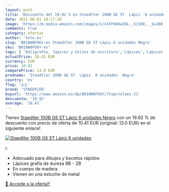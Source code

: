 ```yaml
---
layout: post
title: 'Descuento del 19.92 % en Staedtler 100B G6 ST  Lápiz  6 unidades '
date: 2021-06-01 10:17:29
image: 'https://m.media-amazon.com/images/I/41FF96Uw2DL._SL500_._SL400_.jpg'
comments: true
category: ofertas
author: 'tole.es'
slug: 'B018W0FOGY-es Staedtler 100B G6 ST Lápiz 6 unidades Negro'
sku: 'B018W0FOGY-es'
tags: [ 'Bolígrafos, lápices y útiles de escritura','Lápices','Lápices de madera','Oficina y papelería','lápiz','staedtler', ]
actualPrice: 10.41 EUR
currency: EUR
price: 10.41
comparePrice: 13.0 EUR
prodname: 'Staedtler 100B G6 ST  Lápiz  6 unidades  Negro'
country: 'es'
flag: '🇪🇸'
brand: 'STAEDTLER'
buyurl: 'https://www.amazon.es/dp/B018W0FOGY/?tag=tolees-21'
descuento: '19.92'
average: '10.41'
---
```


Tienes [Staedtler 100B G6 ST  Lápiz  6 unidades  Negro](https://www.amazon.es/dp/B018W0FOGY/?tag=tolees-21) con un 19.92 % de descuento con precio de oferta de 10.41 EUR (original: 13.0 EUR) en el siguiente enlace!

[![Staedtler 100B G6 ST  Lápiz  6 unidades ](https://m.media-amazon.com/images/I/41FF96Uw2DL._SL500_._SL400_.jpg)](https://www.amazon.es/dp/B018W0FOGY/?tag=tolees-21)

ℹ️:

- Adecuado para dibujos y bocetos rápidos
- Lápices grafía de dureza 8B - 2B
- En cuerpo de madera
- Vienen en una estuche de metal

[🛒 Accede a la oferta!!](https://www.amazon.es/dp/B018W0FOGY/?tag=tolees-21)
